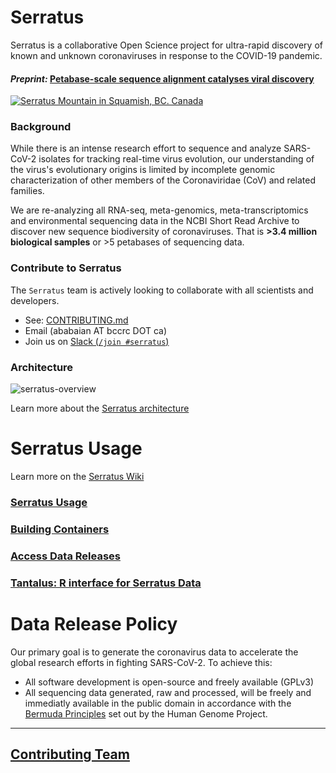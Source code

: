 # Serratus

Serratus is a collaborative Open Science project for ultra-rapid discovery of known and unknown coronaviruses in response to the COVID-19 pandemic.

#### _Preprint:_ [Petabase-scale sequence alignment catalyses viral discovery](https://www.biorxiv.org/content/10.1101/2020.08.07.241729v1)
[![Serratus Mountain in Squamish, BC. Canada](https://github.com/ababaian/serratus/wiki/img/splash.png)](https://www.biorxiv.org/content/10.1101/2020.08.07.241729v1)

### Background
While there is an intense research effort to sequence and analyze SARS-CoV-2 isolates for tracking real-time virus evolution, our understanding of the virus's evolutionary origins is limited by incomplete genomic characterization of other members of the Coronaviridae (CoV) and related families.

We are re-analyzing all RNA-seq, meta-genomics, meta-transcriptomics and environmental sequencing data in the NCBI Short Read Archive to discover new sequence biodiversity of coronaviruses. That is **>3.4 million biological samples** or >5 petabases of sequencing data.

### Contribute to Serratus
The `Serratus` team is actively looking to collaborate with all scientists and developers.

- See: [CONTRIBUTING.md](CONTRIBUTING.md)
- Email (ababaian AT bccrc DOT ca)
- Join us on  [Slack (`/join #serratus`)](https://join.slack.com/t/hackseq-rna/shared_invite/zt-ewlzh9qf-SiNkxvvTJflcutFN0h5jIQ)

### Architecture
![serratus-overview](https://github.com/ababaian/serratus/wiki/img/serratus_overview.png)

Learn more about the [Serratus architecture](https://github.com/ababaian/serratus/wiki/Architecture-and-Pipeline)

# Serratus Usage
Learn more on the [Serratus Wiki](https://github.com/ababaian/serratus/wiki/)


### [Serratus Usage](https://github.com/ababaian/serratus/wiki/Running-Serratus)

### [Building Containers](https://github.com/ababaian/serratus/wiki/Containers)

### [Access Data Releases](https://github.com/ababaian/serratus/wiki/Access-Data-Release) 

### [Tantalus: R interface for Serratus Data](https://github.com/serratus-bio/tantalus)

# Data Release Policy
Our primary goal is to generate the coronavirus data to accelerate the global research efforts in fighting SARS-CoV-2. To achieve this:
- All software development is open-source and freely available (GPLv3)
- All sequencing data generated, raw and processed, will be freely and immediatly available in the public domain in accordance with the [Bermuda Principles](https://en.wikipedia.org/wiki/Bermuda_Principles) set out by the Human Genome Project.

---

## [Contributing Team](CONTRIBUTORS.md)
